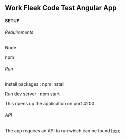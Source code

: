 <h2>Work Fleek Code Test Angular App</h2>

<h4>SETUP</h4>

<h6>Requirements</h6>
<p>Node</p>
<p>npm</p>

<h6>Run</h6>

<p>Install packages : npm install</p>
<p>Run dev server : npm start</p>
<p>This opens up the application on port 4200</p>

<h6>API</h6>
<p>The app requires an API to run which can be found <a href="https://github.com/sulemaez/Work-Fleek-Code-Test-API">here</a></p>